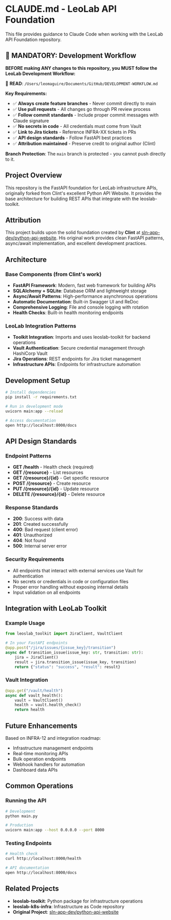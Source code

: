 # CLAUDE.md - LeoLab API Foundation

This file provides guidance to Claude Code when working with the LeoLab API Foundation repository.

## 🚨 MANDATORY: Development Workflow

**BEFORE making ANY changes to this repository, you MUST follow the LeoLab Development Workflow:**

📖 **READ**: `/Users/leomaguire/Documents/GitHub/DEVELOPMENT-WORKFLOW.md`

**Key Requirements:**
- ✅ **Always create feature branches** - Never commit directly to main
- ✅ **Use pull requests** - All changes go through PR review process  
- ✅ **Follow commit standards** - Include proper commit messages with Claude signature
- ✅ **No secrets in code** - All credentials must come from Vault
- ✅ **Link to Jira tickets** - Reference INFRA-XX tickets in PRs
- ✅ **API design standards** - Follow FastAPI best practices
- ✅ **Attribution maintained** - Preserve credit to original author (Clint)

**Branch Protection**: The `main` branch is protected - you cannot push directly to it.

## Project Overview

This repository is the FastAPI foundation for LeoLab infrastructure APIs, originally forked from Clint's excellent Python API Website. It provides the base architecture for building REST APIs that integrate with the leoslab-toolkit.

## Attribution

This project builds upon the solid foundation created by **Clint** at [sln-app-dev/python-api-website](https://github.com/sln-app-dev/python-api-website). His original work provides clean FastAPI patterns, async/await implementation, and excellent development practices.

## Architecture

### Base Components (from Clint's work)
- **FastAPI Framework**: Modern, fast web framework for building APIs
- **SQLAlchemy + SQLite**: Database ORM and lightweight storage
- **Async/Await Patterns**: High-performance asynchronous operations
- **Automatic Documentation**: Built-in Swagger UI and ReDoc
- **Comprehensive Logging**: File and console logging with rotation
- **Health Checks**: Built-in health monitoring endpoints

### LeoLab Integration Patterns
- **Toolkit Integration**: Imports and uses leoslab-toolkit for backend operations
- **Vault Authentication**: Secure credential management through HashiCorp Vault
- **Jira Operations**: REST endpoints for Jira ticket management
- **Infrastructure APIs**: Endpoints for infrastructure automation

## Development Setup

```bash
# Install dependencies
pip install -r requirements.txt

# Run in development mode
uvicorn main:app --reload

# Access documentation
open http://localhost:8000/docs
```

## API Design Standards

### Endpoint Patterns
- **GET /health** - Health check (required)
- **GET /{resource}** - List resources
- **GET /{resource}/{id}** - Get specific resource
- **POST /{resource}** - Create resource
- **PUT /{resource}/{id}** - Update resource
- **DELETE /{resource}/{id}** - Delete resource

### Response Standards
- **200**: Success with data
- **201**: Created successfully
- **400**: Bad request (client error)
- **401**: Unauthorized
- **404**: Not found
- **500**: Internal server error

### Security Requirements
- All endpoints that interact with external services use Vault for authentication
- No secrets or credentials in code or configuration files
- Proper error handling without exposing internal details
- Input validation on all endpoints

## Integration with LeoLab Toolkit

### Example Usage
```python
from leoslab_toolkit import JiraClient, VaultClient

# In your FastAPI endpoints
@app.post("/jira/issues/{issue_key}/transition")
async def transition_issue(issue_key: str, transition: str):
    jira = JiraClient()
    result = jira.transition_issue(issue_key, transition)
    return {"status": "success", "result": result}
```

### Vault Integration
```python
@app.get("/vault/health")
async def vault_health():
    vault = VaultClient()
    health = vault.health_check()
    return health
```

## Future Enhancements

Based on INFRA-12 and integration roadmap:
- Infrastructure management endpoints
- Real-time monitoring APIs
- Bulk operation endpoints
- Webhook handlers for automation
- Dashboard data APIs

## Common Operations

### Running the API
```bash
# Development
python main.py

# Production
uvicorn main:app --host 0.0.0.0 --port 8000
```

### Testing Endpoints
```bash
# Health check
curl http://localhost:8000/health

# API documentation
open http://localhost:8000/docs
```

## Related Projects

- **leoslab-toolkit**: Python package for infrastructure operations
- **leoslab-k8s-infra**: Infrastructure as Code repository
- **Original Project**: [sln-app-dev/python-api-website](https://github.com/sln-app-dev/python-api-website)